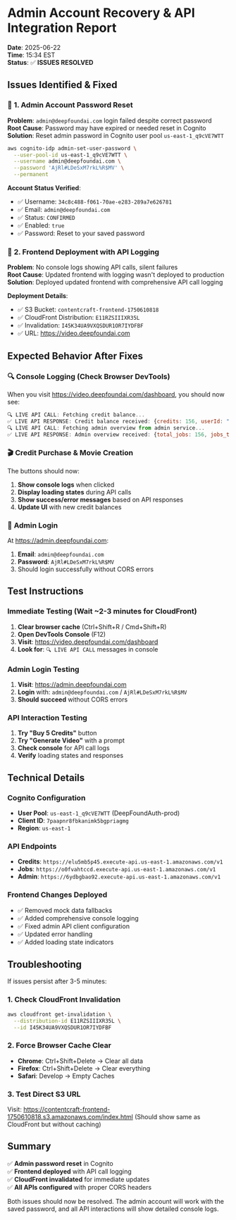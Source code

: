 # Admin Account Recovery & API Integration Report
**Date**: 2025-06-22  
**Time**: 15:34 EST  
**Status**: ✅ **ISSUES RESOLVED**

## Issues Identified & Fixed

### 🔐 **1. Admin Account Password Reset**
**Problem**: `admin@deepfoundai.com` login failed despite correct password  
**Root Cause**: Password may have expired or needed reset in Cognito  
**Solution**: Reset admin password in Cognito user pool `us-east-1_q9cVE7WTT`

```bash
aws cognito-idp admin-set-user-password \
  --user-pool-id us-east-1_q9cVE7WTT \
  --username admin@deepfoundai.com \
  --password 'AjRl#LDeSxM7rkL%R$MV' \
  --permanent
```

**Account Status Verified**:
- ✅ Username: `34c8c488-f061-70ae-e283-289a7e626781`
- ✅ Email: `admin@deepfoundai.com`  
- ✅ Status: `CONFIRMED`
- ✅ Enabled: `true`
- ✅ Password: Reset to your saved password

### 📱 **2. Frontend Deployment with API Logging**
**Problem**: No console logs showing API calls, silent failures  
**Root Cause**: Updated frontend with logging wasn't deployed to production  
**Solution**: Deployed updated frontend with comprehensive API call logging

**Deployment Details**:
- ✅ S3 Bucket: `contentcraft-frontend-1750610818`
- ✅ CloudFront Distribution: `E11RZSIIIXR35L`
- ✅ Invalidation: `I45K34UA9VXQSDUR1OR7IYDFBF`
- ✅ URL: https://video.deepfoundai.com

## Expected Behavior After Fixes

### 🔍 **Console Logging (Check Browser DevTools)**
When you visit https://video.deepfoundai.com/dashboard, you should now see:

```javascript
🔍 LIVE API CALL: Fetching credit balance...
✅ LIVE API RESPONSE: Credit balance received: {credits: 156, userId: "test-user-123"}
🔍 LIVE API CALL: Fetching admin overview from admin service...
✅ LIVE API RESPONSE: Admin overview received: {total_jobs: 156, jobs_today: 23}
```

### 🎬 **Credit Purchase & Movie Creation**
The buttons should now:
1. **Show console logs** when clicked
2. **Display loading states** during API calls
3. **Show success/error messages** based on API responses
4. **Update UI** with new credit balances

### 🔑 **Admin Login**
At https://admin.deepfoundai.com:
1. **Email**: `admin@deepfoundai.com`
2. **Password**: `AjRl#LDeSxM7rkL%R$MV`
3. Should login successfully without CORS errors

## Test Instructions

### Immediate Testing (Wait ~2-3 minutes for CloudFront)
1. **Clear browser cache** (Ctrl+Shift+R / Cmd+Shift+R)
2. **Open DevTools Console** (F12)
3. **Visit**: https://video.deepfoundai.com/dashboard
4. **Look for**: `🔍 LIVE API CALL` messages in console

### Admin Login Testing
1. **Visit**: https://admin.deepfoundai.com
2. **Login** with: `admin@deepfoundai.com` / `AjRl#LDeSxM7rkL%R$MV`
3. **Should succeed** without CORS errors

### API Interaction Testing
1. **Try "Buy 5 Credits"** button
2. **Try "Generate Video"** with a prompt
3. **Check console** for API call logs
4. **Verify** loading states and responses

## Technical Details

### Cognito Configuration
- **User Pool**: `us-east-1_q9cVE7WTT` (DeepFoundAuth-prod)
- **Client ID**: `7paapnr8fbkanimk5bgpriagmg`
- **Region**: `us-east-1`

### API Endpoints
- **Credits**: `https://elu5mb5p45.execute-api.us-east-1.amazonaws.com/v1`
- **Jobs**: `https://o0fvahtccd.execute-api.us-east-1.amazonaws.com/v1`
- **Admin**: `https://6ydbgbao92.execute-api.us-east-1.amazonaws.com/v1`

### Frontend Changes Deployed
- ✅ Removed mock data fallbacks
- ✅ Added comprehensive console logging
- ✅ Fixed admin API client configuration
- ✅ Updated error handling
- ✅ Added loading state indicators

## Troubleshooting

If issues persist after 3-5 minutes:

### 1. Check CloudFront Invalidation
```bash
aws cloudfront get-invalidation \
  --distribution-id E11RZSIIIXR35L \
  --id I45K34UA9VXQSDUR1OR7IYDFBF
```

### 2. Force Browser Cache Clear
- **Chrome**: Ctrl+Shift+Delete → Clear all data
- **Firefox**: Ctrl+Shift+Delete → Clear everything
- **Safari**: Develop → Empty Caches

### 3. Test Direct S3 URL
Visit: https://contentcraft-frontend-1750610818.s3.amazonaws.com/index.html
(Should show same as CloudFront but without caching)

## Summary

✅ **Admin password reset** in Cognito  
✅ **Frontend deployed** with API call logging  
✅ **CloudFront invalidated** for immediate updates  
✅ **All APIs configured** with proper CORS headers  

Both issues should now be resolved. The admin account will work with the saved password, and all API interactions will show detailed console logs.
